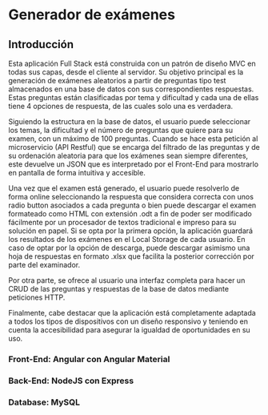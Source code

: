 # Generador de exámenes


## Introducción

Esta aplicación Full Stack está construida con un patrón de diseño MVC en todas sus capas, desde el cliente al servidor. Su objetivo principal es la generación de exámenes aleatorios a partir de preguntas tipo test almacenados en una base de datos con sus correspondientes respuestas. Estas preguntas están clasificadas por tema y dificultad y cada una de ellas tiene 4 opciones de respuesta, de las cuales solo una es verdadera.

Siguiendo la estructura en la base de datos, el usuario puede seleccionar los temas, la dificultad y el número de preguntas que quiere para su examen, con un máximo de 100 preguntas. Cuando se hace esta petición al microservicio (API Restful) que se encarga del filtrado de las preguntas y de su ordenación aleatoria para que los exámenes sean siempre diferentes, este devuelve un JSON que es interpretado por el Front-End para mostrarlo en pantalla de forma intuitiva y accesible.

Una vez que el examen está generado, el usuario puede resolverlo de forma online seleccionando la respuesta que considera correcta con unos radio button asociados a cada pregunta o bien puede descargar el examen formateado como HTML con extensión .odt a fin de poder ser modificado fácilmente por un procesador de textos tradicional e impreso para su solución en papel. Si se opta por la primera opción, la aplicación guardará los resultados de los exámenes en el Local Storage de cada usuario. En caso de optar por la opción de descarga, puede descargar asimismo una hoja de respuestas en formato .xlsx que facilita la posterior corrección por parte del examinador.

Por otra parte, se ofrece al usuario una interfaz completa para hacer un CRUD de las preguntas y respuestas de la base de datos mediante peticiones HTTP.

Finalmente, cabe destacar que la aplicación está completamente adaptada a todos los tipos de dispositivos con un diseño responsivo y teniendo en cuenta la accesibilidad para asegurar la igualdad de oportunidades en su uso.

### Front-End: Angular con Angular Material
### Back-End: NodeJS con Express
### Database: MySQL


